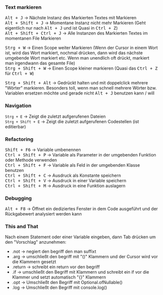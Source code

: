 ### Text markieren

<kbd>Alt + J</kbd> -> Nächste Instanz des Markierten Textes mit Markieren <br>
<kbd>Alt + Shift + J</kbd> -> Momentane Instanz nicht mehr Markieren (Geht eigentlich nur nach <kbd>Alt + J</kbd> und ist Quasi in <kbd>Ctrl + Z</kbd>)<br>
<kbd>Alt + Shift + Ctrl + J</kbd> -> Alle Instanzen des Markierten Textes im momentanen File Markieren<br>

<kbd>Strg + W</kbd> -> Einen Scope weiter Markieren (Wenn der Cursor in einem Wort ist, wird das Wort markiert, nochmal drücken, dann wird das nächste umgebende Wort markiert etc. Wenn man unendlich oft drückt, markiert man irgendwann das gesamte File)<br>
<kbd>Strg + Shift + W</kbd> -> Einen Scope kleiner markieren (Quasi das <kbd>Ctrl + Z</kbd> für <kbd>Ctrl + W</kbd>)<br>

<kbd>Strg + Shift + Alt</kbd> -> Gedrückt halten und mit doppelclick mehrere "Wörter" markieren. Besonders toll, wenn man schnell mehrere Wörter bzw. Variablen ersetzen möchte und gerade nicht <kbd>Alt + J</kbd> benutzen kann / will<br>

### Navigation

`Strg + E` -> Zeigt die zuletzt aufgerufenen Dateien <br>
`Strg + Shift + E` -> Zeigt die zuletzt aufgerufenen Codestellen (ist editierbar)

### Refactoring

<kbd>Shift + F6</kbd> -> Variable umbenennen<br>
<kbd>Ctrl + Shift + P</kbd> -> Variable als Parameter in der umgebenden Funktion oder Methode verwenden<br>
<kbd>Ctrl + Shift + F</kbd> -> Variable als Feld in der umgebenden Klasse benutzen<br>
<kbd>Ctrl + Shift + C</kbd> -> Ausdruck als Konstante speichern<br>
<kbd>Ctrl + Shift + V</kbd> -> Ausdruck in einer Variable speichern<br>
<kbd>Ctrl + Shift + M</kbd> -> Ausdruck in eine Funktion auslagern<br>


### Debugging

<kbd>Alt + F8</kbd> -> Öffnet ein dediziertes Fenster in dem Code ausgeführt und der Rückgabewert analysiert werden kann

### This and That

Nach einem Statement oder einer Variable eingeben, dann Tab drücken um den "Vorschlag" anzunehmen: 
- .not -> negiert den begriff den man suffixt
- .arg -> umschließt den begriff mit "()" Klammern und der Cursor wird vor die Klammern gesetzt
- .return -> schreibt ein return vor den begriff
- .if -> umschließt den Begriff mit Klammern und schreibt ein if vor die Klammer und setzt automatisch "{}" Klammern
- .opt -> Umschließt den Begriff mit Optional.ofNullable()
- .log -> Umschließt den Begriff mit console.log()
